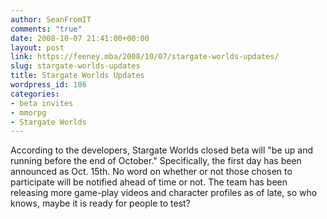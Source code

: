 ```yaml
---
author: SeanFromIT
comments: "true"
date: 2008-10-07 21:41:00+00:00
layout: post
link: https://feeney.mba/2008/10/07/stargate-worlds-updates/
slug: stargate-worlds-updates
title: Stargate Worlds Updates
wordpress_id: 186
categories:
- beta invites
- mmorpg
- Stargate Worlds
---
```


According to the developers, Stargate Worlds closed beta will "be up and running before the end of October." Specifically, the first day has been announced as Oct. 15th. No word on whether or not those chosen to participate will be notified ahead of time or not. The team has been releasing more game-play videos and character profiles as of late, so who knows, maybe it is ready for people to test?
